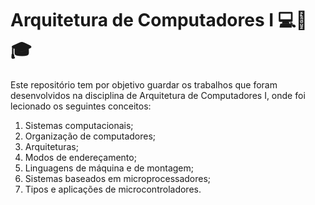 # Arquitetura de Computadores I :computer::book::mortar_board:

Este repositório tem por objetivo guardar os trabalhos que foram desenvolvidos na disciplina de Arquitetura de Computadores I, onde foi lecionado os seguintes conceitos:

1.  Sistemas computacionais;
2. Organização de computadores;
3. Arquiteturas;
4. Modos de endereçamento;
5.  Linguagens de máquina e de montagem;
6. Sistemas baseados em microprocessadores;
7.  Tipos e aplicações de microcontroladores.
